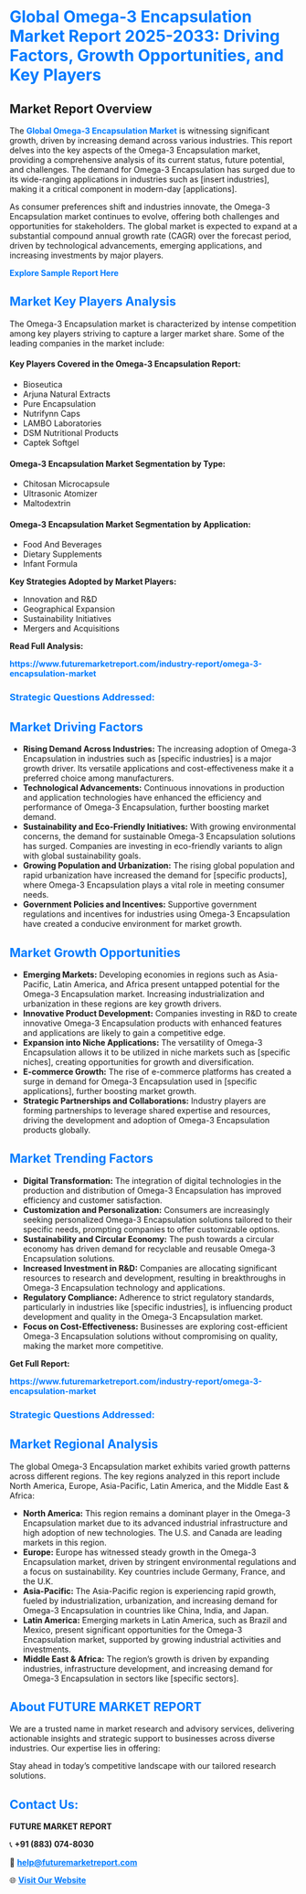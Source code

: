 <h1 style="color: #007BFF;">Global Omega-3 Encapsulation Market Report 2025-2033: Driving Factors, Growth Opportunities, and Key Players</h1>

<section id="overview">
<h2>Market Report Overview</h2>
<p>The <a href="https://www.futuremarketreport.com/industry-report/omega-3-encapsulation-market" style="color: #007BFF; text-decoration: none;"><strong>Global Omega-3 Encapsulation Market</strong></a> is witnessing significant growth, driven by increasing demand across various industries. This report delves into the key aspects of the Omega-3 Encapsulation market, providing a comprehensive analysis of its current status, future potential, and challenges. The demand for Omega-3 Encapsulation has surged due to its wide-ranging applications in industries such as [insert industries], making it a critical component in modern-day [applications].</p>
<p>As consumer preferences shift and industries innovate, the Omega-3 Encapsulation market continues to evolve, offering both challenges and opportunities for stakeholders. The global market is expected to expand at a substantial compound annual growth rate (CAGR) over the forecast period, driven by technological advancements, emerging applications, and increasing investments by major players.</p>
</section>

<section id="overview">
<p><a href="https://www.futuremarketreport.com/request-sample/reportId=63743" style="color: #007BFF; text-decoration: none;"><strong>Explore Sample Report Here</strong></a></p>
</section>

<section id="key-players">
<h2 style="color: #007BFF;">Market Key Players Analysis</h2>
<p>The Omega-3 Encapsulation market is characterized by intense competition among key players striving to capture a larger market share. Some of the leading companies in the market include:</p>
<h4>Key Players Covered in the Omega-3 Encapsulation Report:</h4>
<ul><li>Bioseutica</li><li>Arjuna Natural Extracts</li><li>Pure Encapsulation</li><li>Nutrifynn Caps</li><li>LAMBO Laboratories</li><li>DSM Nutritional Products</li><li>Captek Softgel</li></ul>
<h4>Omega-3 Encapsulation Market Segmentation by Type:</h4>
<ul><li>Chitosan Microcapsule</li><li>Ultrasonic Atomizer</li><li>Maltodextrin</li></ul>

<h4>Omega-3 Encapsulation Market Segmentation by Application:</h4>
<ul><li>Food And Beverages</li><li>Dietary Supplements</li><li>Infant Formula</li></ul>
<p><strong>Key Strategies Adopted by Market Players:</strong></p>
<ul>
<li>Innovation and R&D</li>
<li>Geographical Expansion</li>
<li>Sustainability Initiatives</li>
<li>Mergers and Acquisitions</li>
</ul>
</section>

<section>
<p><strong>Read Full Analysis: </strong></p><a href="https://www.futuremarketreport.com/industry-report/omega-3-encapsulation-market" style="color: #007BFF; text-decoration: none;"><strong>https://www.futuremarketreport.com/industry-report/omega-3-encapsulation-market</strong></a>
<h3 style="color: #007BFF;">Strategic Questions Addressed:</h3>
</section>

<section id="driving-factors">
<h2 style="color: #007BFF;">Market Driving Factors</h2>
<ul>
<li><strong>Rising Demand Across Industries:</strong> The increasing adoption of Omega-3 Encapsulation in industries such as [specific industries] is a major growth driver. Its versatile applications and cost-effectiveness make it a preferred choice among manufacturers.</li>
<li><strong>Technological Advancements:</strong> Continuous innovations in production and application technologies have enhanced the efficiency and performance of Omega-3 Encapsulation, further boosting market demand.</li>
<li><strong>Sustainability and Eco-Friendly Initiatives:</strong> With growing environmental concerns, the demand for sustainable Omega-3 Encapsulation solutions has surged. Companies are investing in eco-friendly variants to align with global sustainability goals.</li>
<li><strong>Growing Population and Urbanization:</strong> The rising global population and rapid urbanization have increased the demand for [specific products], where Omega-3 Encapsulation plays a vital role in meeting consumer needs.</li>
<li><strong>Government Policies and Incentives:</strong> Supportive government regulations and incentives for industries using Omega-3 Encapsulation have created a conducive environment for market growth.</li>
</ul>
</section>

<section id="growth-opportunities">
<h2 style="color: #007BFF;">Market Growth Opportunities</h2>
<ul>
<li><strong>Emerging Markets:</strong> Developing economies in regions such as Asia-Pacific, Latin America, and Africa present untapped potential for the Omega-3 Encapsulation market. Increasing industrialization and urbanization in these regions are key growth drivers.</li>
<li><strong>Innovative Product Development:</strong> Companies investing in R&D to create innovative Omega-3 Encapsulation products with enhanced features and applications are likely to gain a competitive edge.</li>
<li><strong>Expansion into Niche Applications:</strong> The versatility of Omega-3 Encapsulation allows it to be utilized in niche markets such as [specific niches], creating opportunities for growth and diversification.</li>
<li><strong>E-commerce Growth:</strong> The rise of e-commerce platforms has created a surge in demand for Omega-3 Encapsulation used in [specific applications], further boosting market growth.</li>
<li><strong>Strategic Partnerships and Collaborations:</strong> Industry players are forming partnerships to leverage shared expertise and resources, driving the development and adoption of Omega-3 Encapsulation products globally.</li>
</ul>
</section>

<section id="trending-factors">
<h2 style="color: #007BFF;">Market Trending Factors</h2>
<ul>
<li><strong>Digital Transformation:</strong> The integration of digital technologies in the production and distribution of Omega-3 Encapsulation has improved efficiency and customer satisfaction.</li>
<li><strong>Customization and Personalization:</strong> Consumers are increasingly seeking personalized Omega-3 Encapsulation solutions tailored to their specific needs, prompting companies to offer customizable options.</li>
<li><strong>Sustainability and Circular Economy:</strong> The push towards a circular economy has driven demand for recyclable and reusable Omega-3 Encapsulation solutions.</li>
<li><strong>Increased Investment in R&D:</strong> Companies are allocating significant resources to research and development, resulting in breakthroughs in Omega-3 Encapsulation technology and applications.</li>
<li><strong>Regulatory Compliance:</strong> Adherence to strict regulatory standards, particularly in industries like [specific industries], is influencing product development and quality in the Omega-3 Encapsulation market.</li>
<li><strong>Focus on Cost-Effectiveness:</strong> Businesses are exploring cost-efficient Omega-3 Encapsulation solutions without compromising on quality, making the market more competitive.</li>
</ul>
</section>

<section>
<p><strong>Get Full Report: </strong></p><a href="https://www.futuremarketreport.com/industry-report/omega-3-encapsulation-market" style="color: #007BFF; text-decoration: none;"><strong>https://www.futuremarketreport.com/industry-report/omega-3-encapsulation-market</strong></a>
<h3 style="color: #007BFF;">Strategic Questions Addressed:</h3>
</section>


<section id="regional-analysis">
<h2 style="color: #007BFF;">Market Regional Analysis</h2>
<p>The global Omega-3 Encapsulation market exhibits varied growth patterns across different regions. The key regions analyzed in this report include North America, Europe, Asia-Pacific, Latin America, and the Middle East & Africa:</p>
<ul>
<li><strong>North America:</strong> This region remains a dominant player in the Omega-3 Encapsulation market due to its advanced industrial infrastructure and high adoption of new technologies. The U.S. and Canada are leading markets in this region.</li>
<li><strong>Europe:</strong> Europe has witnessed steady growth in the Omega-3 Encapsulation market, driven by stringent environmental regulations and a focus on sustainability. Key countries include Germany, France, and the U.K.</li>
<li><strong>Asia-Pacific:</strong> The Asia-Pacific region is experiencing rapid growth, fueled by industrialization, urbanization, and increasing demand for Omega-3 Encapsulation in countries like China, India, and Japan.</li>
<li><strong>Latin America:</strong> Emerging markets in Latin America, such as Brazil and Mexico, present significant opportunities for the Omega-3 Encapsulation market, supported by growing industrial activities and investments.</li>
<li><strong>Middle East & Africa:</strong> The region’s growth is driven by expanding industries, infrastructure development, and increasing demand for Omega-3 Encapsulation in sectors like [specific sectors].</li>
</ul>
</section>

<footer>
<h2 style="color: #007BFF;">About FUTURE MARKET REPORT</h2>
<p>We are a trusted name in market research and advisory services, delivering actionable insights and strategic support to businesses across diverse industries. Our expertise lies in offering:</p>

<p>Stay ahead in today’s competitive landscape with our tailored research solutions.</p>

<h2 style="color: #007BFF;">Contact Us:</h2>
<p><strong>FUTURE MARKET REPORT</strong></p>
<p>📞 <strong>+91 (883) 074-8030</strong></p>
<p>📧 <strong><a href="mailto:help@futuremarketreport.com" style="color: #007BFF;">help@futuremarketreport.com</a></strong></p>
<p>🌐 <strong><a href="https://www.futuremarketreport.com/" style="color: #007BFF;">Visit Our Website</a></strong></p>
</footer>